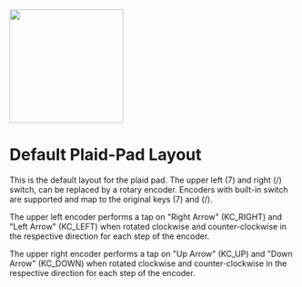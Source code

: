 
<img src="https://i.imgur.com/V82cMqq.png" width="200">

# Default Plaid-Pad Layout

This is the default layout for the plaid pad. 
The upper left (7) and right (/) switch, can be replaced by a rotary encoder.
Encoders with built-in switch are supported and map to the original keys (7) and (/).

The upper left encoder performs a tap on "Right Arrow" (KC_RIGHT) and "Left Arrow" (KC_LEFT)  when rotated clockwise and counter-clockwise in the respective direction for each step of the encoder. 

The upper right encoder performs a tap on "Up Arrow" (KC_UP) and "Down Arrow" (KC_DOWN) when rotated clockwise and counter-clockwise in the respective direction for each step of the encoder.  

